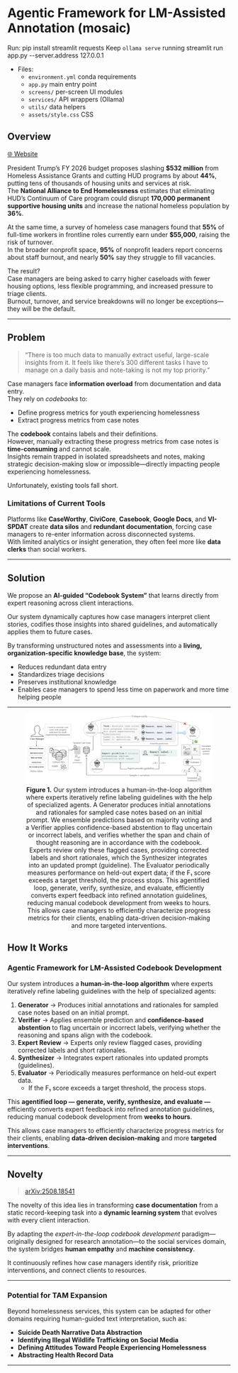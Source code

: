 # Agentic Framework for LM-Assisted Annotation (mosaic)

Run:
pip install streamlit requests
Keep `ollama serve` running 
streamlit run app.py --server.address 127.0.0.1


- Files:
  - `environment.yml` conda requirements
  - `app.py` main entry point
  - `screens/` per-screen UI modules
  - `services/` API wrappers (Ollama)
  - `utils/` data helpers
  - `assets/style.css` CSS



## Overview
[🌐 Website](https://mosaic-ai-spotlight.lovable.app/)


President Trump’s FY 2026 budget proposes slashing **$532 million** from Homeless Assistance Grants and cutting HUD programs by about **44%**, putting tens of thousands of housing units and services at risk.  
The **National Alliance to End Homelessness** estimates that eliminating HUD’s Continuum of Care program could disrupt **170,000 permanent supportive housing units** and increase the national homeless population by **36%**.

At the same time, a survey of homeless case managers found that **55%** of full-time workers in frontline roles currently earn under **$55,000**, raising the risk of turnover.  
In the broader nonprofit space, **95%** of nonprofit leaders report concerns about staff burnout, and nearly **50%** say they struggle to fill vacancies.

The result?  
Case managers are being asked to carry higher caseloads with fewer housing options, less flexible programming, and increased pressure to triage clients.  
Burnout, turnover, and service breakdowns will no longer be exceptions—they will be the default.

---

## Problem

> “There is too much data to manually extract useful, large-scale insights from it. It feels like there’s 300 different tasks I have to manage on a daily basis and note-taking is not my top priority.”

Case managers face **information overload** from documentation and data entry.  
They rely on *codebooks* to:

- Define progress metrics for youth experiencing homelessness  
- Extract progress metrics from case notes  

The **codebook** contains labels and their definitions.  
However, manually extracting these progress metrics from case notes is **time-consuming** and cannot scale.  
Insights remain trapped in isolated spreadsheets and notes, making strategic decision-making slow or impossible—directly impacting people experiencing homelessness.

Unfortunately, existing tools fall short.

### Limitations of Current Tools

Platforms like **CaseWorthy**, **CiviCore**, **Casebook**, **Google Docs**, and **VI-SPDAT** create **data silos** and **redundant documentation**, forcing case managers to re-enter information across disconnected systems.  
With limited analytics or insight generation, they often feel more like **data clerks** than social workers.

---

## Solution

We propose an **AI-guided “Codebook System”** that learns directly from expert reasoning across client interactions.

Our system dynamically captures how case managers interpret client stories, codifies those insights into shared guidelines, and automatically applies them to future cases.

By transforming unstructured notes and assessments into a **living, organization-specific knowledge base**, the system:

- Reduces redundant data entry  
- Standardizes triage decisions  
- Preserves institutional knowledge  
- Enables case managers to spend less time on paperwork and more time helping people  

---

<figure align="center">
  <img src="Hackathon.001.png" alt="Agentic Framework for LM-assisted Codebook Development" width="700"/>
  <figcaption><b>Figure 1.</b> Our system introduces a human-in-the-loop algorithm where experts iteratively refine labeling guidelines with the help of specialized agents. A Generator produces initial annotations and rationales for sampled case notes based on an initial prompt. We ensemble predictions based on majority voting and a Verifier applies confidence-based abstention to flag uncertain or incorrect labels, and verifies whether the span and chain of thought reasoning are in accordance with the codebook. Experts review only these flagged cases, providing corrected labels and short rationales, which the Synthesizer integrates into an updated prompt (guideline). The Evaluator periodically measures performance on held-out expert data; if the F₁ score exceeds a target threshold, the process stops. This agentified loop, generate, verify, synthesize, and evaluate, efficiently converts expert feedback into refined annotation guidelines, reducing manual codebook development from weeks to hours. This allows case managers to efficiently characterize progress metrics for their clients, enabling data-driven decision-making and more targeted interventions. </figcaption>
</figure>

## How It Works

### Agentic Framework for LM-Assisted Codebook Development

Our system introduces a **human-in-the-loop algorithm** where experts iteratively refine labeling guidelines with the help of specialized agents:

1. **Generator** → Produces initial annotations and rationales for sampled case notes based on an initial prompt.  
2. **Verifier** → Applies ensemble prediction and **confidence-based abstention** to flag uncertain or incorrect labels, verifying whether the reasoning and spans align with the codebook.  
3. **Expert Review** → Experts only review flagged cases, providing corrected labels and short rationales.  
4. **Synthesizer** → Integrates expert rationales into updated prompts (guidelines).  
5. **Evaluator** → Periodically measures performance on held-out expert data.  
   - If the F₁ score exceeds a target threshold, the process stops.  

This **agentified loop — generate, verify, synthesize, and evaluate —** efficiently converts expert feedback into refined annotation guidelines, reducing manual codebook development from **weeks to hours**.

This allows case managers to efficiently characterize progress metrics for their clients, enabling **data-driven decision-making** and more **targeted interventions**.

---

## Novelty

> [arXiv:2508.18541](https://arxiv.org/abs/2508.18541)

The novelty of this idea lies in transforming **case documentation** from a static record-keeping task into a **dynamic learning system** that evolves with every client interaction.

By adapting the *expert-in-the-loop codebook development* paradigm—originally designed for research annotation—to the social services domain, the system bridges **human empathy** and **machine consistency**.

It continuously refines how case managers identify risk, prioritize interventions, and connect clients to resources.

---

### Potential for TAM Expansion

Beyond homelessness services, this system can be adapted for other domains requiring human-guided text interpretation, such as:

- **Suicide Death Narrative Data Abstraction**  
- **Identifying Illegal Wildlife Trafficking on Social Media**  
- **Defining Attitudes Toward People Experiencing Homelessness**  
- **Abstracting Health Record Data**

---